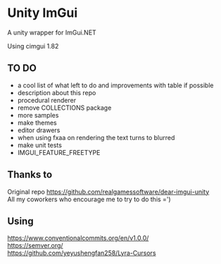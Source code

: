 # Unity ImGui
A unity wrapper for ImGui.NET

Using cimgui 1.82

## TO DO

- a cool list of what left to do and improvements with table if possible
- description about this repo
- procedural renderer
- remove COLLECTIONS package
- more samples 
- make themes
- editor drawers
- when using fxaa on rendering the text turns to blurred 
- make unit tests
- IMGUI_FEATURE_FREETYPE

## Thanks to  
Original repo https://github.com/realgamessoftware/dear-imgui-unity  
All my coworkers who encourage me to try to do this =')  

## Using 
https://www.conventionalcommits.org/en/v1.0.0/  
https://semver.org/  
https://github.com/yeyushengfan258/Lyra-Cursors  